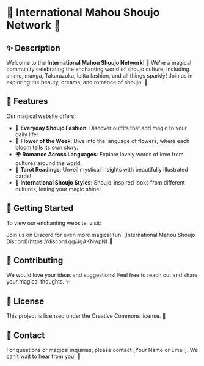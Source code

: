 # 🌟 International Mahou Shoujo Network 🌟

## ✨ Description
Welcome to the **International Mahou Shoujo Network**! 🌸 We're a magical community celebrating the enchanting world of shoujo culture, including anime, manga, Takarazuka, lolita fashion, and all things sparkly! Join us in exploring the beauty, dreams, and romance of shoujo! 💖

## 🎀 Features
Our magical website offers:
- 👗 **Everyday Shoujo Fashion**: Discover outfits that add magic to your daily life!
- 💐 **Flower of the Week**: Dive into the language of flowers, where each bloom tells its own story.
- 🌍 **Romance Across Languages**: Explore lovely words of love from cultures around the world.
- 🧙 **Tarot Readings**: Unveil mystical insights with beautifully illustrated cards!
- 🌈 **International Shoujo Styles**: Shoujo-inspired looks from different cultures, letting your magic shine! 

## 🚀 Getting Started
<p>To view our enchanting website, visit:<a href="https://dana-rozen.github.io/Mahou-Shoujo-Network/"></a>
</p>
Join us on Discord for even more magical fun: [International Mahou Shoujo Discord](https://discord.gg/JgAKNwpN) 🌙

## 🌈 Contributing
We would love your ideas and suggestions! Feel free to reach out and share your magical thoughts. ✨

## 📜 License
This project is licensed under the Creative Commons license. 🌸

## 💌 Contact
For questions or magical inquiries, please contact [Your Name or Email]. We can’t wait to hear from you! 💖
